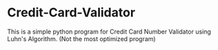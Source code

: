 # Credit-Card-Validator
This is a simple python program for Credit Card Number Validator using Luhn's Algorithm. (Not the most optimized program)
